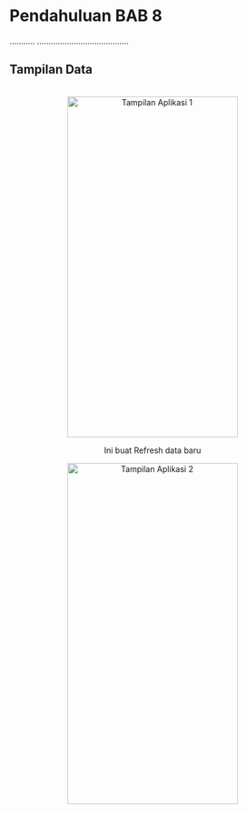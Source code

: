 # Pendahuluan BAB 8
...........
........................................

## Tampilan Data
<div align="center">
  <br>
  <img src="https://github.com/Rokel15/GUNADARMA-ASCL-MCS/blob/main/images/gambar-gambar%20bab%208/gambar1.jpeg" alt="Tampilan Aplikasi 1" width="300" height="600"/>
  <p>Ini buat Refresh data baru</p>
  <img src="https://github.com/Rokel15/GUNADARMA-ASCL-MCS/blob/main/images/gambar-gambar%20bab%208/gambar2.jpeg" alt="Tampilan Aplikasi 2" width="300" height="600"/>
</div>
